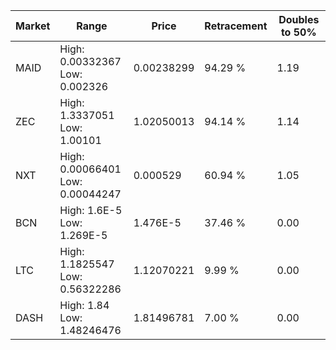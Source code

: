 | Market | Range | Price| Retracement | Doubles to 50% |
| --- | --- | --- | --- | --- |
| MAID | High: 0.00332367<br />Low: 0.002326 | 0.00238299 | 94.29 % | 1.19 |
| ZEC | High: 1.3337051<br />Low: 1.00101 | 1.02050013 | 94.14 % | 1.14 |
| NXT | High: 0.00066401<br />Low: 0.00044247 | 0.000529 | 60.94 % | 1.05 |
| BCN | High: 1.6E-5<br />Low: 1.269E-5 | 1.476E-5 | 37.46 % | 0.00 |
| LTC | High: 1.1825547<br />Low: 0.56322286 | 1.12070221 | 9.99 % | 0.00 |
| DASH | High: 1.84<br />Low: 1.48246476 | 1.81496781 | 7.00 % | 0.00 |
